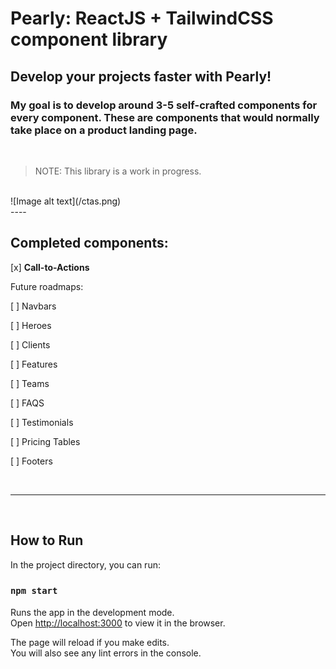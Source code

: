# Pearly: ReactJS + TailwindCSS component library


## Develop your projects faster with Pearly!
### My goal is to develop around 3-5 self-crafted components for every component. These are components that would normally take place on a product landing page. 

<br />

> NOTE: This library is a work in progress. <br />

<br />
![Image alt text](/ctas.png)<br />
----

<br />

## Completed components:

[x] __Call-to-Actions__

Future roadmaps:

[ ] Navbars

[ ] Heroes

[ ] Clients

[ ] Features

[ ] Teams

[ ] FAQS

[ ] Testimonials

[ ] Pricing Tables

[ ] Footers 

<br />

----
<br />

## How to Run

In the project directory, you can run:

### `npm start`

Runs the app in the development mode.<br />
Open [http://localhost:3000](http://localhost:3000) to view it in the browser.

The page will reload if you make edits.<br />
You will also see any lint errors in the console.

